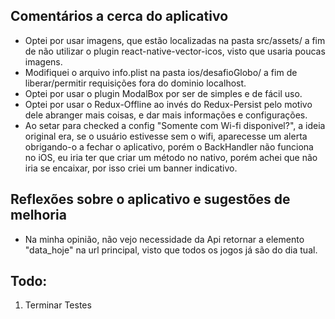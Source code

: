 ## Comentários a cerca do aplicativo

* Optei por usar imagens, que estão localizadas na pasta src/assets/ a fim de não utilizar o plugin react-native-vector-icos, visto que usaria poucas imagens.
* Modifiquei o arquivo info.plist na pasta ios/desafioGlobo/ a fim de liberar/permitir requisições fora do dominio localhost.
* Optei por usar o plugin ModalBox por ser de simples e de fácil uso. 
* Optei por usar o Redux-Offline ao invés do Redux-Persist pelo motivo dele abranger mais coisas, e dar mais informações e configurações.
* Ao setar para checked a config "Somente com Wi-fi disponivel?", a ideia original era, se o usuário estivesse sem o wifi, aparecesse um alerta obrigando-o a fechar o aplicativo, porém o BackHandler não funciona no iOS, eu iria ter que criar um método no nativo, porém achei que não iria se encaixar, por isso criei um banner indicativo.

## Reflexões sobre o aplicativo e sugestões de melhoria

* Na minha opinião, não vejo necessidade da Api retornar a elemento "data_hoje" na url principal, visto que todos os jogos já são do dia tual.


## Todo:
1. Terminar Testes